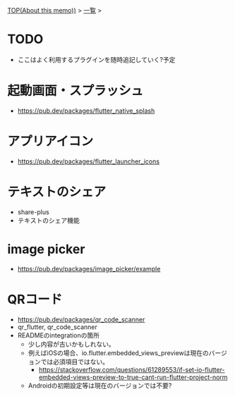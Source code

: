 [TOP(About this memo))](../README.md) > [一覧](./README.md) >


# TODO
* ここはよく利用するプラグインを随時追記していく?予定

# 起動画面・スプラッシュ
* https://pub.dev/packages/flutter_native_splash

# アプリアイコン
* https://pub.dev/packages/flutter_launcher_icons

# テキストのシェア
* share-plus
* テキストのシェア機能

# image picker
* https://pub.dev/packages/image_picker/example

# QRコード
* https://pub.dev/packages/qr_code_scanner
* qr_flutter, qr_code_scanner
* READMEのintegrationの箇所
    * 少し内容が古いかもしれない。
    * 例えばiOSの場合、io.flutter.embedded_views_previewは現在のバージョンでは必須項目ではない。
        * https://stackoverflow.com/questions/61289553/if-set-io-flutter-embedded-views-preview-to-true-cant-run-flutter-project-norm
    * Androidの初期設定等は現在のバージョンでは不要?

